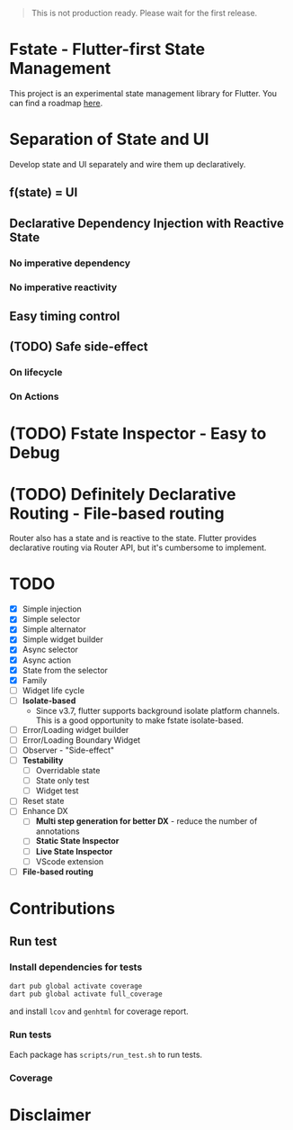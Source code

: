 > This is not production ready. Please wait for the first release.

# Fstate - Flutter-first State Management

This project is an experimental state management library
for Flutter. You can find a roadmap
[here](https://github.com/users/wurikiji/projects/2/views/1).

# Separation of State and UI

Develop state and UI separately and wire them up declaratively.

## f(state) = UI

## Declarative Dependency Injection with Reactive State

### No imperative dependency

### No imperative reactivity

## Easy timing control

## (TODO) Safe side-effect

### On lifecycle

### On Actions

# (TODO) Fstate Inspector - Easy to Debug

# (TODO) Definitely Declarative Routing - File-based routing

Router also has a state and is reactive
to the state. Flutter provides declarative routing via Router API,
but it's cumbersome to implement.

# TODO

- [x] Simple injection
- [x] Simple selector
- [x] Simple alternator
- [x] Simple widget builder
- [x] Async selector
- [x] Async action
- [x] State from the selector
- [x] Family
- [ ] Widget life cycle
- [ ] **Isolate-based**
  - Since v3.7, flutter supports background isolate platform channels. This is a good opportunity to make fstate isolate-based.
- [ ] Error/Loading widget builder
- [ ] Error/Loading Boundary Widget
- [ ] Observer - "Side-effect"
- [ ] **Testability**
  - [ ] Overridable state
  - [ ] State only test
  - [ ] Widget test
- [ ] Reset state
- [ ] Enhance DX
  - [ ] **Multi step generation for better DX** - reduce the number of annotations
  - [ ] **Static State Inspector**
  - [ ] **Live State Inspector**
  - [ ] VScode extension
- [ ] **File-based routing**

# Contributions

## Run test

### Install dependencies for tests

```bash
dart pub global activate coverage
dart pub global activate full_coverage
```

and install `lcov` and `genhtml` for coverage report.

### Run tests

Each package has `scripts/run_test.sh` to run tests.

### Coverage

# Disclaimer
